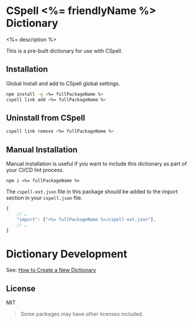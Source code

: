 # CSpell <%= friendlyName %> Dictionary

<%= description %>

This is a pre-built dictionary for use with CSpell.

## Installation

Global Install and add to CSpell global settings.

```sh
npm install -g <%= fullPackageName %>
cspell link add <%= fullPackageName %>
```

## Uninstall from CSpell

```sh
cspell link remove <%= fullPackageName %>
```

## Manual Installation

Manual installation is useful if you want to include this dictionary as part of your CI/CD lint process.

```
npm i <%= fullPackageName %>
```

The `cspell-ext.json` file in this package should be added to the import section in your `cspell.json` file.

```javascript
{
    // …
    "import": ["<%= fullPackageName %>/cspell-ext.json"],
    // …
}
```

# Dictionary Development

See: [How to Create a New Dictionary](https://github.com/streetsidesoftware/cspell-dicts#how-to-create-a-new-dictionary)

## License

MIT

> Some packages may have other licenses included.
